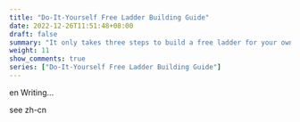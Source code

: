 ```yaml
---
title: "Do-It-Yourself Free Ladder Building Guide"
date: 2022-12-26T11:51:48+08:00
draft: false
summary: "It only takes three steps to build a free ladder for your own use"
weight: 11
show_comments: true
series: ["Do-It-Yourself Free Ladder Building Guide"]
---
```


en Writing...

see zh-cn
